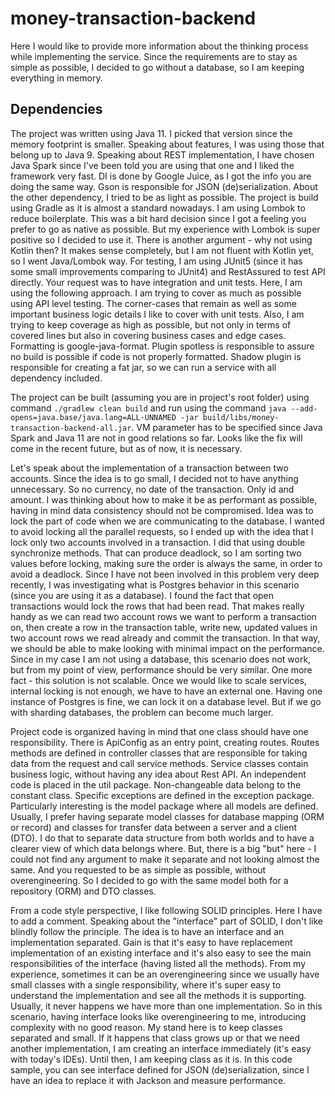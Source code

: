 # money-transaction-backend

Here I would like to provide more information about the thinking process while implementing the service.
Since the requirements are to stay as simple as possible, I decided to go without a database, so I am keeping everything in memory.

## Dependencies

The project was written using Java 11. I picked that version since the memory footprint is smaller.
Speaking about features, I was using those that belong up to Java 9.
Speaking about REST implementation, I have chosen Java Spark since I've been told you are using that one and I liked the framework very fast.
DI is done by Google Juice, as I got the info you are doing the same way.
Gson is responsible for JSON (de)serialization.
About the other dependency, I tried to be as light as possible.
The project is build using Gradle as it is almost a standard nowadays.
I am using Lombok to reduce boilerplate.
This was a bit hard decision since I got a feeling you prefer to go as native as possible.
But my experience with Lombok is super positive so I decided to use it.
There is another argument - why not using Kotlin then?
It makes sense completely, but I am not fluent with Kotlin yet, so I went Java/Lombok way.
For testing, I am using JUnit5 (since it has some small improvements comparing to JUnit4) and RestAssured to test API directly.
Your request was to have integration and unit tests. Here, I am using the following approach.
I am trying to cover as much as possible using API level testing.
The corner-cases that remain as well as some important business logic details I like to cover with unit tests.
Also, I am trying to keep coverage as high as possible, but not only in terms of covered lines but also in covering business cases and edge cases.
Formatting is google-java-format.
Plugin spotless is responsible to assure no build is possible if code is not properly formatted.
Shadow plugin is responsible for creating a fat jar, so we can run a service with all dependency included.

The project can be built (assuming you are in project's root folder) using command
`./gradlew clean build` and run using the command
`java --add-opens=java.base/java.lang=ALL-UNNAMED -jar build/libs/money-transaction-backend-all.jar`.
VM parameter has to be specified since Java Spark and Java 11 are not in good relations so far.
Looks like the fix will come in the recent future, but as of now, it is necessary.

Let's speak about the implementation of a transaction between two accounts.
Since the idea is to go small, I decided not to have anything unnecessary.
So no currency, no date of the transaction. Only id and amount.
I was thinking about how to make it be as performant as possible, having in mind data consistency should not be compromised.
Idea was to lock the part of code when we are communicating to the database.
I wanted to avoid locking all the parallel requests, so I ended up with the idea that I lock only two accounts involved in a transaction.
I did that using double synchronize methods.
That can produce deadlock, so I am sorting two values before locking, making sure the order is always the same, in order to avoid a deadlock.
Since I have not been involved in this problem very deep recently, I was investigating what is Postgres behavior in this scenario (since you are using it as a database).
I found the fact that open transactions would lock the rows that had been read.
That makes really handy as we can read two account rows we want to perform a transaction on, then create a row in the transaction table, write new, updated values in two account rows we read already and commit the transaction.
In that way, we should be able to make looking with minimal impact on the performance.
Since in my case I am not using a database, this scenario does not work, but from my point of view, performance should be very similar.
One more fact - this solution is not scalable.
Once we would like to scale services, internal locking is not enough, we have to have an external one.
Having one instance of Postgres is fine, we can lock it on a database level.
But if we go with sharding databases, the problem can become much larger.

Project code is organized having in mind that one class should have one responsibility.
There is ApiConfig as an entry point, creating routes.
Routes methods are defined in controller classes that are responsible for taking data from the request and call service methods.
Service classes contain business logic, without having any idea about Rest API.
An independent code is placed in the util package.
Non-changeable data belong to the constant class.
Specific exceptions are defined in the exception package.
Particularly interesting is the model package where all models are defined.
Usually, I prefer having separate model classes for database mapping (ORM or record) and classes for transfer data between a server and a client (DTO).
I do that to separate data structure from both worlds and to have a clearer view of which data belongs where.
But, there is a big "but" here - I could not find any argument to make it separate and not looking almost the same.
And you requested to be as simple as possible, without overengineering.
So I decided to go with the same model both for a repository (ORM) and DTO classes.

From a code style perspective, I like following SOLID principles.
Here I have to add a comment. Speaking about the "interface" part of SOLID, I don't like blindly follow the principle.
The idea is to have an interface and an implementation separated.
Gain is that it's easy to have replacement implementation of an existing interface and it's also easy to see the main responsibilities of the interface (having listed all the methods).
From my experience, sometimes it can be an overengineering since we usually have small classes with a single responsibility, where it's super easy to understand the implementation and see all the methods it is supporting.
Usually, it never happens we have more than one implementation.
So in this scenario, having interface looks like overengineering to me, introducing complexity with no good reason.
My stand here is to keep classes separated and small.
If it happens that class grows up or that we need another implementation, I am creating an interface immediately (it's easy with today's IDEs).
Until then, I am keeping class as it is.
In this code sample, you can see interface defined for JSON (de)serialization, since I have an idea to replace it with Jackson and measure performance.